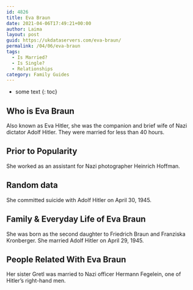 ```yaml
---
id: 4826
title: Eva Braun
date: 2021-04-06T17:49:21+00:00
author: Laima
layout: post
guid: https://ukdataservers.com/eva-braun/
permalink: /04/06/eva-braun
tags:
  - Is Married?
  - Is Single?
  - Relationships
category: Family Guides
---
```


* some text
{: toc}


## Who is Eva Braun
                  
                  
                  
Also known as Eva Hitler, she was the companion and brief wife of Nazi dictator Adolf Hitler. They were married for less than 40 hours. 
                  
              
            
              
            
                
                
                
## Prior to Popularity
                  
                  
                  
She worked as an assistant for Nazi photographer Heinrich Hoffman.
                  
              
            
              
            
                
                
                
## Random data
                  
                  
                  
She committed suicide with Adolf Hitler on April 30, 1945.
                  
              
            
              
            
                
                
                
## Family & Everyday Life of Eva Braun
                  
                  
                  
She was born as the second daughter to Friedrich Braun and Franziska Kronberger. She married Adolf Hitler on April 29, 1945.
                  
              
            
              
            
                
                
                
## People Related With Eva Braun
                  
                  
                  
Her sister Gretl was married to Nazi officer Hermann Fegelein, one of Hitler&#8217;s right-hand men.
                  
              
            
              
            
                
              
            
              
              
            
            
              
            
          
          
          